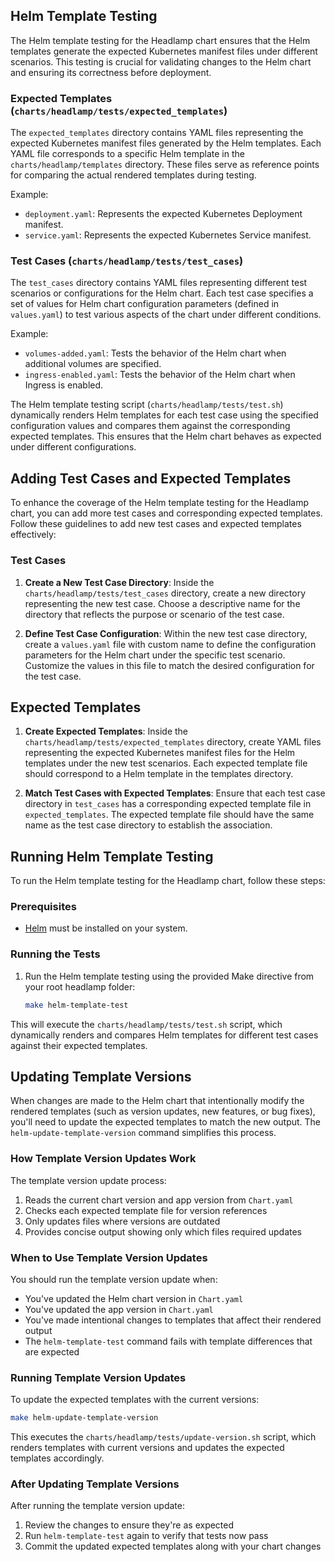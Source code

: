 ## Helm Template Testing

The Helm template testing for the Headlamp chart ensures that the Helm templates generate the expected Kubernetes manifest files under different scenarios. This testing is crucial for validating changes to the Helm chart and ensuring its correctness before deployment.

### Expected Templates (`charts/headlamp/tests/expected_templates`)

The `expected_templates` directory contains YAML files representing the expected Kubernetes manifest files generated by the Helm templates. Each YAML file corresponds to a specific Helm template in the `charts/headlamp/templates` directory. These files serve as reference points for comparing the actual rendered templates during testing.

Example:
- `deployment.yaml`: Represents the expected Kubernetes Deployment manifest.
- `service.yaml`: Represents the expected Kubernetes Service manifest.

### Test Cases (`charts/headlamp/tests/test_cases`)

The `test_cases` directory contains YAML files representing different test scenarios or configurations for the Helm chart. Each test case specifies a set of values for Helm chart configuration parameters (defined in `values.yaml`) to test various aspects of the chart under different conditions.

Example:
- `volumes-added.yaml`: Tests the behavior of the Helm chart when additional volumes are specified.
- `ingress-enabled.yaml`: Tests the behavior of the Helm chart when Ingress is enabled.

The Helm template testing script (`charts/headlamp/tests/test.sh`) dynamically renders Helm templates for each test case using the specified configuration values and compares them against the corresponding expected templates. This ensures that the Helm chart behaves as expected under different configurations.

## Adding Test Cases and Expected Templates

To enhance the coverage of the Helm template testing for the Headlamp chart, you can add more test cases and corresponding expected templates. Follow these guidelines to add new test cases and expected templates effectively:

### Test Cases

1. **Create a New Test Case Directory**: Inside the `charts/headlamp/tests/test_cases` directory, create a new directory representing the new test case. Choose a descriptive name for the directory that reflects the purpose or scenario of the test case.

2. **Define Test Case Configuration**: Within the new test case directory, create a `values.yaml` file with custom name to define the configuration parameters for the Helm chart under the specific test scenario. Customize the values in this file to match the desired configuration for the test case.

## Expected Templates

1. **Create Expected Templates**: Inside the `charts/headlamp/tests/expected_templates` directory, create YAML files representing the expected Kubernetes manifest files for the Helm templates under the new test scenarios. Each expected template file should correspond to a Helm template in the templates directory.

2. **Match Test Cases with Expected Templates**: Ensure that each test case directory in `test_cases` has a corresponding expected template file in `expected_templates`. The expected template file should have the same name as the test case directory to establish the association.


## Running Helm Template Testing

To run the Helm template testing for the Headlamp chart, follow these steps:

### Prerequisites

- [Helm](https://helm.sh/) must be installed on your system.

### Running the Tests

1. Run the Helm template testing using the provided Make directive from your root headlamp folder:

    ```bash
    make helm-template-test
    ```

This will execute the `charts/headlamp/tests/test.sh` script, which dynamically renders and compares Helm templates for different test cases against their expected templates.

## Updating Template Versions

When changes are made to the Helm chart that intentionally modify the rendered templates (such as version updates, new features, or bug fixes), you'll need to update the expected templates to match the new output. The `helm-update-template-version` command simplifies this process.

### How Template Version Updates Work

The template version update process:

1. Reads the current chart version and app version from `Chart.yaml`
2. Checks each expected template file for version references
3. Only updates files where versions are outdated
4. Provides concise output showing only which files required updates

### When to Use Template Version Updates

You should run the template version update when:

- You've updated the Helm chart version in `Chart.yaml`
- You've updated the app version in `Chart.yaml`
- You've made intentional changes to templates that affect their rendered output
- The `helm-template-test` command fails with template differences that are expected

### Running Template Version Updates

To update the expected templates with the current versions:

```bash
make helm-update-template-version
```

This executes the `charts/headlamp/tests/update-version.sh` script, which renders templates with current versions and updates the expected templates accordingly.

### After Updating Template Versions

After running the template version update:

1. Review the changes to ensure they're as expected
2. Run `helm-template-test` again to verify that tests now pass
3. Commit the updated expected templates along with your chart changes
